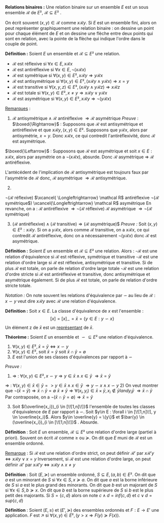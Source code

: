 
**Relations binaires :**
Une relation binaire sur un ensemble $E$ est un sous ensemble $\mathcal R$  de $E²$, $\mathcal R \subseteq E²$ .

On écrit souvent $(x,y) \in \mathcal R$ comme $x\mathcal R y$.
Si $E$ est un ensemble fini, alors on peut représenter graphiquement une relation binaire : 
on dessine un point pour chaque élément de $E$ et on dessine une flèche entre deux points qui sont en relation, avec la pointe de la flèche qui indique l'ordre dans le couple de point.

**Définition :**
Soient $E$ un ensemble et $\mathcal R \subseteq E²$ une relation.
* $\mathcal R$ est réflexive si $\forall x \in E, x\mathcal Rx$
* $\mathcal R$ est antiréflexive si $\forall x \in E, \lnot (x\mathcal R x)$
* $\mathcal R$ est symétrique si $\forall (x,y) \in E², x\mathcal R y \Rightarrow y\mathcal R x$ 
* $\mathcal R$ est antisymétrique si $\forall (x,y) \in E², (x\mathcal R y\land y\mathcal R x) \Rightarrow x=y$ 
* $\mathcal R$ est transitive si $\forall (x,y,z) \in E³, (x\mathcal R y\land y\mathcal R z)\Rightarrow x\mathcal R z$ 
* $\mathcal R$ est totale si $\forall (x,y)\in E²,x \neq y \Rightarrow x \mathcal R y \lor y\mathcal R x$ 
* $\mathcal R$ est asymétrique si $\forall (x,y) \in E², x\mathcal R y \Rightarrow \lnot (y\mathcal R x)$

<u>Remarques</u> :

1) $\mathcal R$ antisymétrique $\land$ $\mathcal R$ antiréflexive $\Rightarrow \mathcal R$ asymétrique
*Preuve* :
$\boxed{\Rightarrow}$ :
Supposons que $\mathcal R$ est antisymétrique et antiréflexive et que $x\mathcal R y, (x,y) \in E²$. 
Supposons que $y\mathcal R x$, alors par antisymétrie, $x=y$. 
Donc $x\mathcal R x$, ce qui contredit l'antiréflexivité, donc $\mathcal R$ est asymétrique.

$\boxed{\Leftarrow}$ :
Supposons que $\mathcal R$ est asymétrique et soit $x\in E : x \mathcal R x$, alors par asymétrie on a $\lnot(x \mathcal R x)$, absurde. Donc $\mathcal R$ asymétrique $\Rightarrow$ $\mathcal R$ antiréflexive.

L'antécédent de l'implication de $\mathcal R$ antisymétrique est toujours faux par l'asymétrie de $\mathcal R$ donc, $\mathcal R$ asymétrique $\Rightarrow \mathcal R$ antisymétrique.

2) 
$\lnot (\mathcal R$ réflexive$)$ $\xcancel{ \Longleftrightarrow} \mathcal R$ antiréflexive
$\lnot(\mathcal R$ symétrique$) \xcancel{\Longleftrightarrow} \mathcal R$ asymétrique
En revanche, on a :
$\mathcal R$ antiréflexive $\Rightarrow \lnot (\mathcal R$ réflexive$)$
$\mathcal R$ asymétrique $\Rightarrow \lnot (\mathcal R$ symétrique$)$

3)  $(\mathcal R$ antiréflexive$)\land (\mathcal R$ transitive$) \Rightarrow (\mathcal R$ asymétrique)$
*Preuve :*
Soit $(x,y) \in E² : x\mathcal R y$. Si on a $y\mathcal R x$, alors comme $\mathcal R$ transitive, on a $x\mathcal R x$, ce qui contredit $\mathcal R$ antiréflexive, donc on a nécessairement $\lnot(y\mathcal Rx)$ donc $\mathcal R$ est asymétrique.

**Définition :** 
Soient $E$ un ensemble et  $\mathcal R \subseteq E²$ une relation. Alors :
	-$\mathcal R$ est une relation d'équivalence si $\mathcal R$ est réflexive, symétrique et transitive
	-$\mathcal R$ est une relation d'ordre large si $\mathcal R$ est réflexive, antisymétrique et transitive. Si de plus $\mathcal R$ est totale, on parle de relation d'ordre large totale
	-$\mathcal R$ est une relation d'ordre stricte si $\mathcal R$ est antiréflexive et transitive, donc antisymétrique et asymétrique également. Si de plus $\mathcal R$ est totale, on parle de relation d'ordre stricte totale.

*Notation :*
On note souvent les relations d'équivalence par $\backsim$ au lieu de $\mathcal R$ :
$x\backsim y$ veut dire $x\mathcal R y$ avec $\mathcal R$ une relation d'équivalence.

**Définition :**
Soit $x\in E$. La classe d'équivalence de $x$ est l'ensemble : $$\left[ x \right] = {\left[ x \right]}_\backsim = \bar{x} = \{ y \in E : y \backsim x\}$$ Un élément z de $\bar{x}$ est un <u>représentant</u> de $\bar{x}$.

**Théorème :** Soient $E$ un ensemble et $\backsim \subseteq E²$ une relation d'équivalence.
1) $\forall (x,y) \in E², \bar{x} = \bar{y} \Leftrightarrow x\backsim y$
2) $\forall (x,y) \in E²$, soit $\bar{x} = \bar{y}$ soit $\bar{x} \cap \bar{y} = \emptyset$ 
3) $E$ est l'union de ses classes d'équivalences par rapport à $\backsim$ 

*Preuve :* 
1) $\Rightarrow$ :
$\forall (x,y) \in E², x\backsim y \Rightarrow y \in \bar{x} \land x\in \bar{y}$
$\Rightarrow \bar{x}=\bar{y}$

$\Rightarrow$ :
$\forall (x,y) \in \bar{x}\in\bar{y} => y \in \bar{x} \land x \in \bar{y}$
$\Rightarrow y\backsim x \land x\backsim y$
2) On veut montrer que $\lnot(\bar{x} = \bar{y}) \Rightarrow \bar{x} \cap \bar{y} = \emptyset$
$\bar{x} \neq \bar{y} \Rightarrow \forall (x_i,y_i) \in \bar{x} \times \bar{y}, x_i \notin \bar{y} land y_i \bar{y}$
$\Rightarrow \bar{x} \cap \bar{y}$
Par contraposée, on a $\lnot (\bar{x}\cap\bar{y}=\emptyset) \Rightarrow \bar{x}=\bar{y}$

3) Soit $(\overline{x_i})_{i \in [\![1,n]\!]}$ l'ensemble de toutes les classes d'équivalence de $E$ par rapport à $\backsim$. Soit $y\in E : \forall i \in [\![1,n]\!], y \in \overline{x_i}$. Alors $y\in \overline{y} = \{y\}$ et $\bar{y} \in (\overline{x_i})_{i \in [\![1,n]\!]}$ . Absurde.

**Définition** :
Soit $E$ un ensemble, $\mathcal R \subseteq E²$ une relation d'ordre large (partiel à priori). Souvent on écrit $\mathcal R$ comme $\ge$ ou $\succcurlyeq$. On dit que $E$ muni de $\mathcal R$ est un ensemble ordonné.

<u>Remarque</u> : 
Si $\mathcal R$ est une relation d'ordre strict, on peut définir $\mathcal R'$ par 
$x\mathcal R' y \Longleftrightarrow x \mathcal R y \lor x = y$
Inversement, si $\mathcal R$ est une relation d'ordre large, on peut définir $\mathcal R'$ par
$x\mathcal R' y \Longleftrightarrow x \mathcal R y \land x \neq y$

**Définition** : 
Soit $(E, \succcurlyeq)$ un ensemble ordonné, $S\subseteq E, (a,b) \in E²$.
On dit que $a$ est un minorant de $S$ si $\forall x \in S, x \succcurlyeq a$. 
On dit que $a$ est la borne inférieure de $S$ si $a$ est le plus grand des minorants.
On dit que $b$ est un majorant de $S$ si $\forall x \in S, b \succcurlyeq x$.
On dit que $b$ est la borne supérieure de $S$ si $b$ est le plus petit des majorants.
Si $S = \{c,d\}$ alors on note $c\land d = inf\{c,d\}$ et $c\lor d = sup\{c,d\}$

**Définition** : 
Soient $(E, \ge)$ et $(E', \succcurlyeq)$ des ensembles ordonnés et $F : E \longrightarrow E'$ une application.
$F$ est $\nearrow$ si $\forall (x,y) \in E², (y > x \Rightarrow F(y) \succcurlyeq F(x))$.


